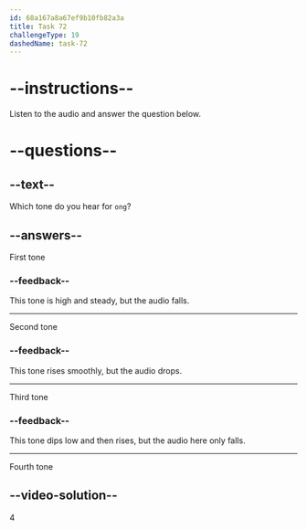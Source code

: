 ```yaml
---
id: 68a167a8a67ef9b10fb82a3a
title: Task 72
challengeType: 19
dashedName: task-72
---
```


<!-- (Audio) A: òng -->

# --instructions--

Listen to the audio and answer the question below.

# --questions--

## --text--

Which tone do you hear for `ong`?

## --answers--

First tone

### --feedback--

This tone is high and steady, but the audio falls.

---

Second tone

### --feedback--

This tone rises smoothly, but the audio drops.

---

Third tone

### --feedback--

This tone dips low and then rises, but the audio here only falls.

---

Fourth tone

## --video-solution--

4
